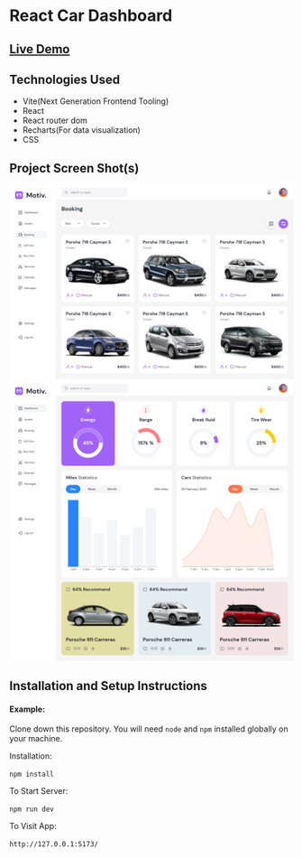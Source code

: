 # React Car Dashboard

## [Live Demo](https://react-car-dashboard.netlify.app) 


## Technologies Used
- Vite(Next Generation Frontend Tooling)
- React
- React router dom
- Recharts(For data visualization)
- CSS

## Project Screen Shot(s)
![Booking Page](https://raw.githubusercontent.com/KMS74/react-car-dashboard/master/public/booking.jpg)
![Dashboard Page](https://raw.githubusercontent.com/KMS74/react-car-dashboard/master/public/dashboard.jpg)

## Installation and Setup Instructions

#### Example:

Clone down this repository. You will need `node` and `npm` installed globally on your machine.

Installation:

`npm install`

To Start Server:

`npm run dev`

To Visit App:

`http://127.0.0.1:5173/`

